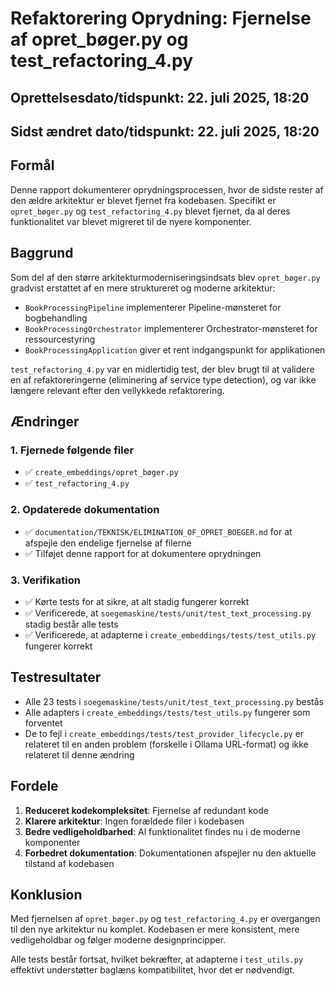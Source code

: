 # Refaktorering Oprydning: Fjernelse af opret_bøger.py og test_refactoring_4.py

## Oprettelsesdato/tidspunkt: 22. juli 2025, 18:20
## Sidst ændret dato/tidspunkt: 22. juli 2025, 18:20

## Formål
Denne rapport dokumenterer oprydningsprocessen, hvor de sidste rester af den ældre arkitektur er blevet fjernet fra kodebasen. Specifikt er `opret_bøger.py` og `test_refactoring_4.py` blevet fjernet, da al deres funktionalitet var blevet migreret til de nyere komponenter.

## Baggrund
Som del af den større arkitekturmoderniseringsindsats blev `opret_bøger.py` gradvist erstattet af en mere struktureret og moderne arkitektur:
- `BookProcessingPipeline` implementerer Pipeline-mønsteret for bogbehandling
- `BookProcessingOrchestrator` implementerer Orchestrator-mønsteret for ressourcestyring
- `BookProcessingApplication` giver et rent indgangspunkt for applikationen

`test_refactoring_4.py` var en midlertidig test, der blev brugt til at validere en af refaktoreringerne (eliminering af service type detection), og var ikke længere relevant efter den vellykkede refaktorering.

## Ændringer

### 1. Fjernede følgende filer
- ✅ `create_embeddings/opret_bøger.py`
- ✅ `test_refactoring_4.py`

### 2. Opdaterede dokumentation
- ✅ `documentation/TEKNISK/ELIMINATION_OF_OPRET_BOEGER.md` for at afspejle den endelige fjernelse af filerne
- ✅ Tilføjet denne rapport for at dokumentere oprydningen

### 3. Verifikation
- ✅ Kørte tests for at sikre, at alt stadig fungerer korrekt
- ✅ Verificerede, at `soegemaskine/tests/unit/test_text_processing.py` stadig består alle tests
- ✅ Verificerede, at adapterne i `create_embeddings/tests/test_utils.py` fungerer korrekt

## Testresultater
- Alle 23 tests i `soegemaskine/tests/unit/test_text_processing.py` bestås
- Alle adapters i `create_embeddings/tests/test_utils.py` fungerer som forventet
- De to fejl i `create_embeddings/tests/test_provider_lifecycle.py` er relateret til en anden problem (forskelle i Ollama URL-format) og ikke relateret til denne ændring

## Fordele
1. **Reduceret kodekompleksitet**: Fjernelse af redundant kode
2. **Klarere arkitektur**: Ingen forældede filer i kodebasen
3. **Bedre vedligeholdbarhed**: Al funktionalitet findes nu i de moderne komponenter
4. **Forbedret dokumentation**: Dokumentationen afspejler nu den aktuelle tilstand af kodebasen

## Konklusion
Med fjernelsen af `opret_bøger.py` og `test_refactoring_4.py` er overgangen til den nye arkitektur nu komplet. Kodebasen er mere konsistent, mere vedligeholdbar og følger moderne designprincipper.

Alle tests består fortsat, hvilket bekræfter, at adapterne i `test_utils.py` effektivt understøtter baglæns kompatibilitet, hvor det er nødvendigt.
